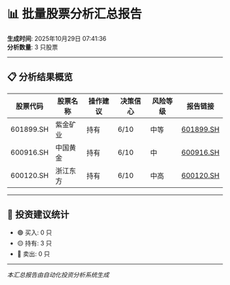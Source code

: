 # 📊 批量股票分析汇总报告

**生成时间**: 2025年10月29日 07:41:36  
**分析数量**: 3 只股票

---

## 📋 分析结果概览

| 股票代码 | 股票名称 | 操作建议 | 决策信心 | 风险等级 | 报告链接 |
|---------|---------|---------|---------|---------|---------|
| 601899.SH | 紫金矿业 | 持有 | 6/10 | 中等 | [601899.SH](601899/2025-10-29/analysis_073323.md) |
| 600916.SH | 中国黄金 | 持有 | 6/10 | 中 | [600916.SH](600916/2025-10-29/analysis_073726.md) |
| 600120.SH | 浙江东方 | 持有 | 6/10 | 中高 | [600120.SH](600120/2025-10-29/analysis_074136.md) |

---

## 🎯 投资建议统计

- 🟢 买入: 0 只
- 🟡 持有: 3 只
- 🔴 卖出: 0 只

---

*本汇总报告由自动化投资分析系统生成*
